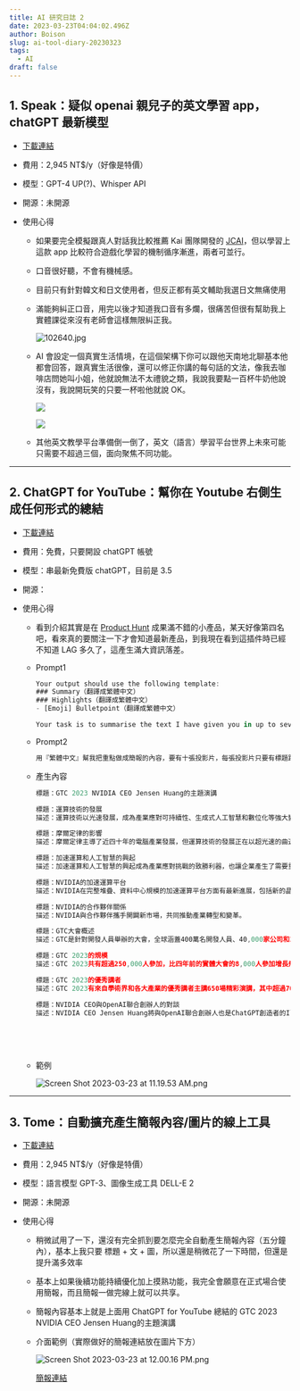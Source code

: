 ```yaml
---
title: AI 研究日誌 2
date: 2023-03-23T04:04:02.496Z
author: Boison
slug: ai-tool-diary-20230323
tags:
  - AI
draft: false
---
```

## 1. Speak：疑似 openai 親兒子的英文學習 app，chatGPT 最新模型

* [下載連結](https://www.speak.com/)
* 費用：2,945 NT$/y（好像是特價）
* 模型：GPT-4  UP(?)、Whisper API
* 開源：未開源
* 使用心得

  * 如果要完全模擬跟真人對話我比較推薦 Kai 團隊開發的 [JCAI](https://www.jcai.tw/)，但以學習上這款 app 比較符合遊戲化學習的機制循序漸進，兩者可並行。
  * 口音很好聽，不會有機械感。
  * 目前只有針對韓文和日文使用者，但反正都有英文輔助我選日文無痛使用
  * 滿能夠糾正口音，用完以後才知道我口音有多爛，很痛苦但很有幫助我上實體課從來沒有老師會這樣無限糾正我。

    ![102640.jpg](/img/102640.jpg)
  * AI 會設定一個真實生活情境，在這個架構下你可以跟他天南地北聊基本他都會回答，跟真實生活很像，還可以修正你講的每句話的文法，像我去咖啡店問她叫小姐，他就說無法不太禮貌之類，我說我要點一百杯牛奶他說沒有，我說開玩笑的只要一杯啦他就說 OK。

    ![](/img/102679.jpg)

    ![](/img/102680.jpg)
  * 其他英文教學平台準備倒一倒了，英文（語言）學習平台世界上未來可能只需要不超過三個，面向聚焦不同功能。

- - -

## 2. ChatGPT for YouTube：幫你在 Youtube 右側生成任何形式的總結

* [下載連結](https://chatgpt4youtube.com/)
* 費用：免費，只要開設 chatGPT 帳號
* 模型：串最新免費版 chatGPT，目前是 3.5 
* 開源：
* 使用心得

  * 看到介紹其實是在 [Product Hunt](https://www.producthunt.com/) 成果滿不錯的小產品，某天好像第四名吧，看來真的要關注一下才會知道最新產品，到我現在看到這插件時已經不知道 LAG 多久了，這產生滿大資訊落差。
  * Prompt1

    ```javascript
    Your output should use the following template:
    ### Summary（翻譯成繁體中文）
    ### Highlights（翻譯成繁體中文）
    - [Emoji] Bulletpoint（翻譯成繁體中文）

    Your task is to summarise the text I have given you in up to seven concise bullet points, starting with a short highlight. Choose an appropriate emoji for each bullet point. Use the text above: {{Title}} {{Transcript}}.
    ```
  * Prompt2

    ```javascript
    用『繁體中文』幫我把重點做成簡報的內容，要有十張投影片，每張投影片只要有標題跟一行描述即可
    ```
  * 產生內容

    ```javascript
    標題：GTC 2023 NVIDIA CEO Jensen Huang的主題演講

    標題：運算技術的發展 
    描述：運算技術以光速發展，成為產業應對可持續性、生成式人工智慧和數位化等強大變動的工具。

    標題：摩爾定律的影響 
    描述：摩爾定律主導了近四十年的電腦產業發展，但運算技術的發展正在以超光速的曲速引擎取代它。

    標題：加速運算和人工智慧的興起 
    描述：加速運算和人工智慧的興起成為產業應對挑戰的致勝利器，也讓企業產生了需要重新思考產品設計和商業模式的急迫感。

    標題：NVIDIA的加速運算平台 
    描述：NVIDIA在完整堆疊、資料中心規模的加速運算平台方面有最新進展，包括新的晶片和系統、加速函式庫、雲端服務、人工智慧等。

    標題：NVIDIA的合作夥伴關係 
    描述：NVIDIA與合作夥伴攜手開闢新市場，共同推動產業轉型和變革。

    標題：GTC大會概述 
    描述：GTC是針對開發人員舉辦的大會，全球涵蓋400萬名開發人員、40,000家公司和14,000家新創公司。

    標題：GTC 2023的規模 
    描述：GTC 2023共有超過250,000人參加，比四年前的實體大會的8,000人參加增長飛快。

    標題：GTC 2023的優秀講者 
    描述：GTC 2023有來自學術界和各大產業的優秀講者主講650場精彩演講，其中超過70場以生成式人工智慧為主題。

    標題：NVIDIA CEO與OpenAI聯合創辦人的對談 
    描述：NVIDIA CEO Jensen Huang將與OpenAI聯合創辦人也是ChatGPT創造者的Ilya Sutskever進行一場特別的爐邊對談。
    ```

    &nbsp;

    &nbsp;
  * 範例

    ![Screen Shot 2023-03-23 at 11.19.53 AM.png](/img/screen-shot-2023-03-23-at-11.19.53-am.png)

- - -

## 3. Tome：自動擴充產生簡報內容/圖片的線上工具

* [下載連結](https://tome.app/invite/boison-st-clfkjxm5d3mwy4083hlm60xvu)
* 費用：2,945 NT$/y（好像是特價）
* 模型：語言模型 GPT-3、圖像生成工具 DELL-E 2
* 開源：未開源
* 使用心得

  * 稍微試用了一下，還沒有完全抓到要怎麼完全自動產生簡報內容（五分鐘內），基本上我只要 標題 + 文 + 圖，所以還是稍微花了一下時間，但還是提升滿多效率
  * 基本上如果後續功能持續優化加上摸熟功能，我完全會願意在正式場合使用簡報，而且簡報一做完線上就可以共享。
  * 簡報內容基本上就是上面用 ChatGPT for YouTube 總結的 GTC 2023 NVIDIA CEO Jensen Huang的主題演講
  * [](https://tome.app/boison/gtc-2023-nvidia-ceo-jensen-huang-clfkk17tw0geodl40w6np0kv6?page=clfkk17vv0geqdl40xnzwkb90)介面範例（實際做好的簡報連結放在圖片下方）

    ![Screen Shot 2023-03-23 at 12.00.16 PM.png](/img/screen-shot-2023-03-23-at-12.00.16-pm.png)

    [簡報連結](https://tome.app/boison/gtc-2023-nvidia-ceo-jensen-huang-clfkk17tw0geodl40w6np0kv6?page=clfkk17vv0geqdl40xnzwkb90)